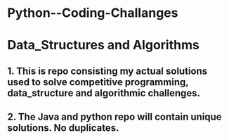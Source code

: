 # Python--Coding-Challanges
Data_Structures and Algorithms  
==========================================
## 1. This is repo consisting my actual solutions used to solve competitive programming, data_structure and algorithmic challenges.
## 2. The Java and python repo will contain unique solutions. No duplicates.

